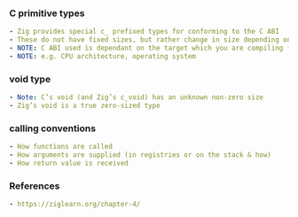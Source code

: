 ### C primitive types
```yaml
- Zig provides special c_ prefixed types for conforming to the C ABI
- These do not have fixed sizes, but rather change in size depending on the ABI being used
- NOTE: C ABI used is dependant on the target which you are compiling for 
- NOTE: e.g. CPU architecture, operating system
```

### void type
```yaml
- Note: C’s void (and Zig’s c_void) has an unknown non-zero size
- Zig’s void is a true zero-sized type
```

### calling conventions
```yaml
- How functions are called
- How arguments are supplied (in registries or on the stack & how)
- How return value is received
```

### References
```yaml
- https://ziglearn.org/chapter-4/
```
